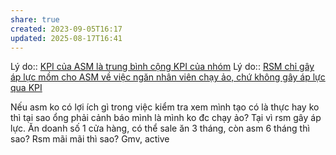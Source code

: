 ```yaml
---
share: true
created: 2023-09-05T16:17
updated: 2025-08-17T16:41
---
```

Lý do:: [KPI của ASM là trung bình cộng KPI của nhóm](../../../../../../../%E2%9A%A1Hi%E1%BB%83u%20bi%E1%BA%BFt%20s%C3%A2u/M%C3%B4%20h%C3%ACnh%20nh%C3%A2n%20s%E1%BB%B1/%C4%90%E1%BA%A1i%20l%C3%BD,%20l%C6%B0%C6%A1ng%20kho%C3%A1n,%20KPI/KPI%20c%E1%BB%A7a%20ASM%20l%C3%A0%20trung%20b%C3%ACnh%20c%E1%BB%99ng%20KPI%20c%E1%BB%A7a%20nh%C3%B3m.md) 
Lý do:: [RSM chỉ gây áp lực mồm cho ASM về việc ngăn nhân viên chạy ảo, chứ không gây áp lực qua KPI](./RSM%20ch%E1%BB%89%20g%C3%A2y%20%C3%A1p%20l%E1%BB%B1c%20m%E1%BB%93m%20cho%20ASM%20v%E1%BB%81%20vi%E1%BB%87c%20ng%C4%83n%20nh%C3%A2n%20vi%C3%AAn%20ch%E1%BA%A1y%20%E1%BA%A3o,%20ch%E1%BB%A9%20kh%C3%B4ng%20g%C3%A2y%20%C3%A1p%20l%E1%BB%B1c%20qua%20KPI.md)

Nếu asm ko có lợi ích gì trong việc kiểm tra xem mình tạo có là thực hay ko thì tại sao ổng phải cảnh báo mình là mình ko đc chạy ảo?
Tại vì rsm gây áp lực. Ăn doanh số 1 cửa hàng, có thể sale ăn 3 tháng, còn asm 6 tháng thì sao? Rsm mãi mãi thì sao?
Gmv, active
